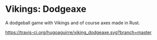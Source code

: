 # Vikings: Dodgeaxe
A dodgeball game with Vikings and of course axes made in Rust.

https://travis-ci.org/hugoaguirre/viking_dodgeaxe.svg?branch=master
